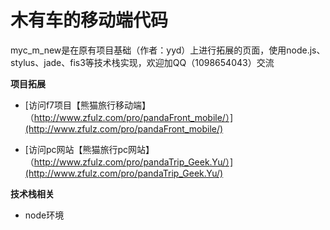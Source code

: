 木有车的移动端代码
=======
myc_m_new是在原有项目基础（作者：yyd）上进行拓展的页面，使用node.js、stylus、jade、fis3等技术栈实现，欢迎加QQ（1098654043）交流

**项目拓展**

* [访问f7项目【熊猫旅行移动端】（http://www.zfulz.com/pro/pandaFront_mobile/）](http://www.zfulz.com/pro/pandaFront_mobile/) 

* [访问pc网站【熊猫旅行pc网站】（http://www.zfulz.com/pro/pandaTrip_Geek.Yu/）](http://www.zfulz.com/pro/pandaTrip_Geek.Yu/) 


**技术栈相关**

* node环境

